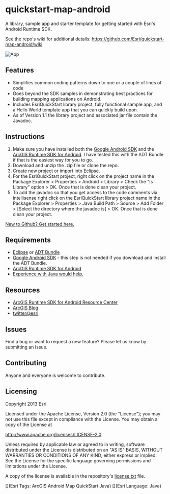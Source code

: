 quickstart-map-android
==================

A library, sample app and starter template for getting started with Esri's Android Runtime SDK.

See the repo's wiki for additional details: https://github.com/Esri/quickstart-map-android/wiki

![App](https://raw.github.com/Esri/quickstart-map-android/master/quickstart-android.png)

## Features
* Simplifies common coding patterns down to one or a couple of lines of code
* Goes beyond the SDK samples in demonstrating best practices for building mapping applications on Android.
* Includes EsriQuickStart library project, fully functional sample app, and a Hello World template app that you can quickly build upon.
* As of Version 1.1 the library project and associated jar file contain the Javadoc.

## Instructions

1. Make sure you have installed both the [Google Android SDK](http://developer.android.com/sdk/index.html) and the [ArcGIS Runtime SDK for Android](http://resources.arcgis.com/en/help/android-sdk/concepts/0119/01190000002m000000.htm). I have tested this with the ADT Bundle if that is the easiest way for you to go.
2. Download and unzip the .zip file or clone the repo.
3. Create new project or import into Eclipse.
4. For the EsriQuickStart project, right click on the project name in the Package Explorer > Properties > Android > Library > Check the "Is Library" option > OK. Once that is done clean your project.
5. To add the javadoc so that you get access to the code comments via intellisense right click on the EsriQuickStart library project name in the Package Explorer > Properties > Java Build Path > Source > Add Folder > [Select the directory where the javadoc is] > OK. Once that is done clean your project.

[New to Github? Get started here.](http://htmlpreview.github.com/?https://github.com/Esri/esri.github.com/blob/master/help/esri-getting-to-know-github.html)

## Requirements

* [Eclipse](http://www.eclipse.org/downloads/) or [ADT Bundle](http://developer.android.com/sdk/index.html)
* [Google Android SDK](http://developer.android.com/sdk/index.html) - this step is not needed if you download and install the ADT Bundle.
* [ArcGIS Runtime SDK for Android](http://resources.arcgis.com/en/help/android-sdk/concepts/0119/01190000002m000000.htm)
* [Experience with Java would help.](http://developer.android.com/training/index.html)

## Resources

* [ArcGIS Runtime SDK for Android Resource Center](http://resources.arcgis.com/en/communities/runtime-android/)
* [ArcGIS Blog](http://blogs.esri.com/esri/arcgis/)
* [twitter@esri](http://twitter.com/esri)

## Issues

Find a bug or want to request a new feature?  Please let us know by submitting an Issue.

## Contributing

Anyone and everyone is welcome to contribute. 

## Licensing
Copyright 2013 Esri

Licensed under the Apache License, Version 2.0 (the "License");
you may not use this file except in compliance with the License.
You may obtain a copy of the License at

   http://www.apache.org/licenses/LICENSE-2.0

Unless required by applicable law or agreed to in writing, software
distributed under the License is distributed on an "AS IS" BASIS,
WITHOUT WARRANTIES OR CONDITIONS OF ANY KIND, either express or implied.
See the License for the specific language governing permissions and
limitations under the License.

A copy of the license is available in the repository's [license.txt](https://github.com/Esri/quickstart-map-android/blob/master/license.txt) file.

[](Esri Tags: ArcGIS Android Map QuickStart Java)
[](Esri Language: Java)
